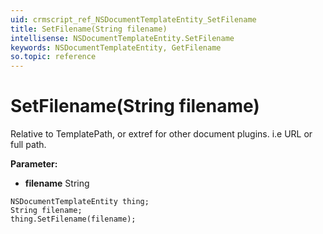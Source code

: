 ```yaml
---
uid: crmscript_ref_NSDocumentTemplateEntity_SetFilename
title: SetFilename(String filename)
intellisense: NSDocumentTemplateEntity.SetFilename
keywords: NSDocumentTemplateEntity, GetFilename
so.topic: reference
---
```


# SetFilename(String filename)

Relative to TemplatePath, or extref for other document plugins. i.e URL or full path.

**Parameter:** 
* **filename** String

```crmscript
NSDocumentTemplateEntity thing;
String filename;
thing.SetFilename(filename);
```


